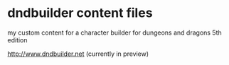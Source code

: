 # dndbuilder content files
my custom content for a character builder for dungeons and dragons 5th edition


http://www.dndbuilder.net
(currently in preview)


